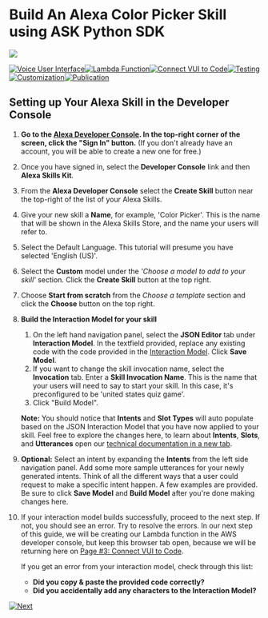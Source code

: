 # Build An Alexa Color Picker Skill using ASK Python SDK
<img src="https://m.media-amazon.com/images/G/01/mobile-apps/dex/alexa/alexa-skills-kit/tutorials/quiz-game/header._TTH_.png" />

[![Voice User Interface](https://m.media-amazon.com/images/G/01/mobile-apps/dex/alexa/alexa-skills-kit/tutorials/navigation/1-on._TTH_.png)](./1-voice-user-interface.md)[![Lambda Function](https://m.media-amazon.com/images/G/01/mobile-apps/dex/alexa/alexa-skills-kit/tutorials/navigation/2-off._TTH_.png)](./2-lambda-function.md)[![Connect VUI to Code](https://m.media-amazon.com/images/G/01/mobile-apps/dex/alexa/alexa-skills-kit/tutorials/navigation/3-off._TTH_.png)](./3-connect-vui-to-code.md)[![Testing](https://m.media-amazon.com/images/G/01/mobile-apps/dex/alexa/alexa-skills-kit/tutorials/navigation/4-off._TTH_.png)](./4-testing.md)[![Customization](https://m.media-amazon.com/images/G/01/mobile-apps/dex/alexa/alexa-skills-kit/tutorials/navigation/5-off._TTH_.png)](./5-customization.md)[![Publication](https://m.media-amazon.com/images/G/01/mobile-apps/dex/alexa/alexa-skills-kit/tutorials/navigation/6-off._TTH_.png)](./6-publication.md)

## Setting up Your Alexa Skill in the Developer Console

1.  **Go to the [Alexa Developer Console](http://developer.amazon.com/alexa?&sc_category=Owned&sc_channel=RD&sc_campaign=Evangelism2018&sc_publisher=github&sc_content=Survey&sc_detail=quiz-game-python-V2_GUI-1&sc_funnel=Convert&sc_country=WW&sc_medium=Owned_RD_Evangelism2018_github_Survey_quiz-game-python-V2_GUI-1_Convert_WW_beginnersdevs&sc_segment=beginnersdevs).  In the top-right corner of the screen, click the "Sign In" button.**
(If you don't already have an account, you will be able to create a new one for free.)

1.  Once you have signed in, select the **Developer Console** link and then **Alexa Skills Kit**.

1.  From the **Alexa Developer Console** select the **Create Skill** button near the top-right of the list of your Alexa Skills.

1. Give your new skill a **Name**, for example, 'Color Picker'. This is the name that will be shown in the Alexa Skills Store, and the name your users will refer to.

1. Select the Default Language.  This tutorial will presume you have selected 'English (US)'.

1. Select the **Custom** model under the *'Choose a model to add to your skill'* section. Click the **Create Skill** button at the top right.

1. Choose **Start from scratch** from the *Choose a template* section and click the **Choose** button on the top right.

1. **Build the Interaction Model for your skill**
	1. On the left hand navigation panel, select the **JSON Editor** tab under **Interaction Model**. In the textfield provided, replace any existing code with the code provided in the [Interaction Model](../models/en-US.json).  Click **Save Model**.
    2. If you want to change the skill invocation name, select the **Invocation** tab. Enter a **Skill Invocation Name**. This is the name that your users will need to say to start your skill.  In this case, it's preconfigured to be 'united states quiz game'.
    3. Click "Build Model".

	**Note:** You should notice that **Intents** and **Slot Types** will auto populate based on the JSON Interaction Model that you have now applied to your skill. Feel free to explore the changes here, to learn about **Intents**, **Slots**, and **Utterances** open our [technical documentation in a new tab](https://developer.amazon.com/docs/custom-skills/create-intents-utterances-and-slots.html?&sc_category=Owned&sc_channel=RD&sc_campaign=Evangelism2018&sc_publisher=github&sc_content=Survey&sc_detail=quiz-game-python-V2_GUI-1&sc_funnel=Convert&sc_country=WW&sc_medium=Owned_RD_Evangelism2018_github_Survey_quiz-game-python-V2_GUI-1_Convert_WW_beginnersdevs&sc_segment=beginnersdevs).

7. **Optional:** Select an intent by expanding the **Intents** from the left side navigation panel. Add some more sample utterances for your newly generated intents. Think of all the different ways that a user could request to make a specific intent happen. A few examples are provided. Be sure to click **Save Model** and **Build Model** after you're done making changes here.

8. If your interaction model builds successfully, proceed to the next step. If not, you should see an error. Try to resolve the errors. In our next step of this guide, we will be creating our Lambda function in the AWS developer console, but keep this browser tab open, because we will be returning here on [Page #3: Connect VUI to Code](./3-connect-vui-to-code.md).

     If you get an error from your interaction model, check through this list:

     *  **Did you copy & paste the provided code correctly?**
     *  **Did you accidentally add any characters to the Interaction Model?**

[![Next](https://m.media-amazon.com/images/G/01/mobile-apps/dex/alexa/alexa-skills-kit/tutorials/general/buttons/button_next_lambda_function._TTH_.png)](./2-lambda-function.md)
